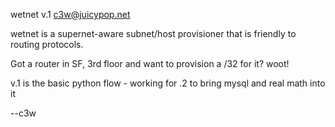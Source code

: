 wetnet v.1
c3w@juicypop.net

wetnet is a supernet-aware subnet/host provisioner that is friendly to routing protocols.

Got a router in SF, 3rd floor and want to provision a /32 for it?  woot!

v.1 is the basic python flow - working for .2 to bring mysql and real math into it

--c3w
